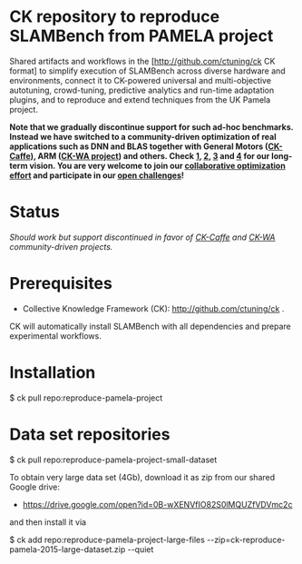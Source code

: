 CK repository to reproduce SLAMBench from PAMELA project
========================================================

Shared artifacts and workflows in the [http://github.com/ctuning/ck CK format] 
to simplify execution of SLAMBench across diverse hardware and environments, 
connect it to CK-powered universal and multi-objective autotuning, crowd-tuning,
predictive analytics and run-time adaptation plugins, 
and to reproduce and extend techniques from the UK Pamela project.

<b>Note that we gradually discontinue support for such ad-hoc benchmarks. 
Instead we have switched to a community-driven optimization of real applications 
such as DNN and BLAS together with General Motors ([CK-Caffe](https://github.com/dividiti/ck-caffe )), 
ARM ([CK-WA project](https://github.com/ctuning/ck-wa)) and others. 
Check [1](https://github.com/ctuning/ck/wiki/Demo-ARM-TechCon'16), 
[2](http://bit.ly/ck-date16), [3](http://arxiv.org/abs/1506.06256) 
and [4](http://hal.inria.fr/hal-01054763) for our long-term vision. 
You are very welcome to join our [collaborative optimization effort](http://cknowledge.org) 
and participate in our [open challenges](https://github.com/ctuning/ck/wiki/Research-and-development-challenges)!</b>

Status
======
<i>Should work but support discontinued in favor of [CK-Caffe](http://github.com/dividiti/ck-caffe) 
and [CK-WA](https://github.com/ctuning/ck-wa) community-driven projects.</i>

Prerequisites
=============
* Collective Knowledge Framework (CK): http://github.com/ctuning/ck . 

CK will automatically install SLAMBench with all dependencies and prepare
experimental workflows.

Installation
============

$ ck pull repo:reproduce-pamela-project

Data set repositories
=====================

$ ck pull repo:reproduce-pamela-project-small-dataset

To obtain very large data set (4Gb), download it as zip
from our shared Google drive:

* https://drive.google.com/open?id=0B-wXENVfIO82S0lMQUZfVDVmc2c

and then install it via

$ ck add repo:reproduce-pamela-project-large-files --zip=ck-reproduce-pamela-2015-large-dataset.zip --quiet
